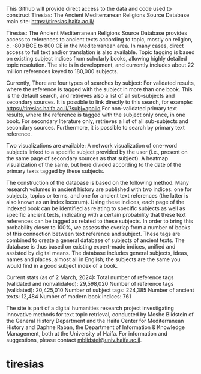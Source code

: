 This Github will provide direct access to the data and code used to construct Tiresias: The Ancient Mediterranean Religions Source Database
main site: https://tiresias.haifa.ac.il/

Tiresias: The Ancient Mediterranean Religions Source Database provides access to references to ancient texts according to topic, mostly on religion, c. -800 BCE to 800 CE in the Mediterranean area. In many cases, direct access to full text and/or translation is also available. Topic tagging is based on existing subject indices from scholarly books, allowing highly detailed topic resolution. The site is in development, and currently includes about 22 million references keyed to 180,000 subjects.


Currently, There are four types of searches by subject:
For validated results, where the reference is tagged with the subject in more than one book. This is the default search, and retrieves also a list of all sub-subjects and secondary sources. It is possible to link directly to this search, for example: https://tiresias.haifa.ac.il/?subj=apollo
For non-validated primary text results, where the reference is tagged with the subject only once, in one book.
For secondary literature only, retrieves a list of all sub-subjects and secondary sources.
Furthermore, it is possible to search by primary text reference.

Two visualizations are available:
A network visualization of one-word subjects linked to a specific subject provided by the user (i.e., present on the same page of secondary sources as that subject).
A heatmap visualization of the same, but here divided according to the date of the primary texts tagged by these subjects.

The construction of the database is based on the following method. Many research volumes in ancient history are published with two indices: one for subjects, topics or terms, and one for ancient text references (the latter is also known as an index locorum). Using these indices, each page of the indexed book can be identified as relating to specific subjects as well as specific ancient texts, indicating with a certain probability that these text references can be tagged as related to these subjects. In order to bring this probability closer to 100%, we assess the overlap from a number of books of this connection between text reference and subject. These tags are combined to create a general database of subjects of ancient texts. The database is thus based on existing expert-made indices, unified and assisted by digital means.
The database includes general subjects, ideas, names and places, almost all in English; the subjects are the same you would find in a good subject index of a book.


Current stats (as of 2 March, 2024):
Total number of reference tags (validated and nonvalidated): 29,598,020
Number of reference tags (validated): 20,425,010
Number of subject tags: 224,385
Number of ancient texts: 12,484
Number of modern book indices: 761

The site is part of a digital humanities research project investigating innovative methods for text topic retrieval, conducted by Moshe Blidstein of the General History Department and the Haifa Center for Mediterranean History and Daphne Raban, the Department of Information & Knowledge Management, both at the University of Haifa.
For information and suggestions, please contact mblidstei@univ.haifa.ac.il.
# tiresias
